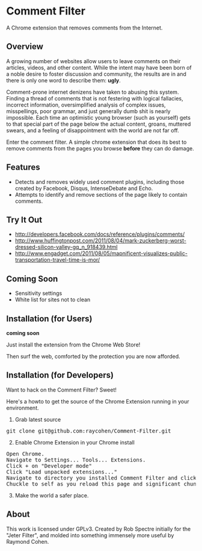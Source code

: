 Comment Filter
================================
A Chrome extension that removes comments from the Internet.


Overview
--------------------------
A growing number of websites allow users to leave comments on their articles, videos, and other content.  While the intent may have been born of a noble desire to foster discussion and community, the results are in and there is only one word to describe them: **ugly**.

Comment-prone internet denizens have taken to abusing this system. Finding a thread of comments that is not festering with logical fallacies, incorrect information, oversimplified analysis of complex issues, misspellings, poor grammar, and just generally dumb shit is nearly impossible.  Each time an optimistic young browser (such as yourself) gets to that special part of the page below the actual content, groans, muttered swears, and a feeling of disappointment with the world are not far off. 

Enter the comment filter.  A simple chrome extension that does its best to remove comments from the pages you browse **before** they can do damage.


Features
--------------------------

* Detects and removes widely used comment plugins, including those created by Facebook, Disqus, IntenseDebate and Echo.
* Attempts to identify and remove sections of the page likely to contain comments.

Try It Out
--------------------------
* http://developers.facebook.com/docs/reference/plugins/comments/
* http://www.huffingtonpost.com/2011/08/04/mark-zuckerberg-worst-dressed-silicon-valley-gq_n_918439.html
* http://www.engadget.com/2011/08/05/mapnificent-visualizes-public-transportation-travel-time-is-mor/

Coming Soon
--------------------------
* Sensitivity settings 
* White list for sites not to clean

Installation (for Users)
--------------------------
**coming soon**

Just install the extension from the Chrome Web Store!

Then surf the web, comforted by the protection you are now afforded.


Installation (for Developers)
-------------------------
Want to hack on the Comment Filter?  Sweet!

Here's a howto to get the source of the Chrome Extension running in your environment.

1) Grab latest source
<pre>
git clone git@github.com:raycohen/Comment-Filter.git
</pre>

2) Enable Chrome Extension in your Chrome install
<pre>
Open Chrome.
Navigate to Settings... Tools... Extensions.
Click + on "Developer mode"
Click "Load unpacked extensions..."
Navigate to directory you installed Comment Filter and click Open.
Chuckle to self as you reload this page and significant chunks of it suddenly disappear.
</pre>

3) Make the world a safer place.


About
-------------------------
This work is licensed under GPLv3.  Created by Rob Spectre initially for the "Jeter Filter", and molded into something immensely more useful by Raymond Cohen.